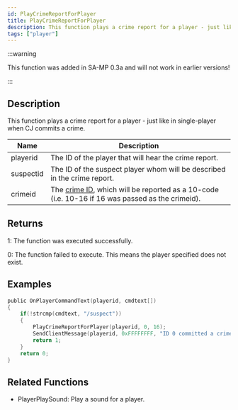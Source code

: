 ```yaml
---
id: PlayCrimeReportForPlayer
title: PlayCrimeReportForPlayer
description: This function plays a crime report for a player - just like in single-player when CJ commits a crime.
tags: ["player"]
---
```


:::warning

This function was added in SA-MP 0.3a and will not work in earlier versions!

:::

## Description

This function plays a crime report for a player - just like in single-player when CJ commits a crime.

| Name      | Description                                                                                                                  |
| --------- | ---------------------------------------------------------------------------------------------------------------------------- |
| playerid  | The ID of the player that will hear the crime report.                                                                        |
| suspectid | The ID of the suspect player whom will be described in the crime report.                                                     |
| crimeid   | The [crime ID](../resources/crimelist.md), which will be reported as a 10-code (i.e. 10-16 if 16 was passed as the crimeid). |

## Returns

1: The function was executed successfully.

0: The function failed to execute. This means the player specified does not exist.

## Examples

```c
public OnPlayerCommandText(playerid, cmdtext[])
{
    if(!strcmp(cmdtext, "/suspect"))
    {
        PlayCrimeReportForPlayer(playerid, 0, 16);
        SendClientMessage(playerid, 0xFFFFFFFF, "ID 0 committed a crime (10-16).");
        return 1;
    }
    return 0;
}
```

## Related Functions

- PlayerPlaySound: Play a sound for a player.
